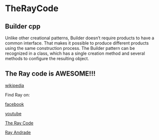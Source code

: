 # TheRayCode
## Builder cpp

Unlike other creational patterns, Builder doesn’t require products to have a common interface. 
That makes it possible to produce different products using the same construction process.
The Builder pattern can be recognized in a class, which has a single creation method and several methods to configure the resulting object. 



The Ray code is AWESOME!!!
----------------------------------------------------------------------------------------------------

[wikipedia](https://en.wikipedia.org/wiki/Builder_pattern)

Find Ray on:

[facebook](https://www.facebook.com/TheRayCode/)

[youtube](https://www.youtube.com/user/AndradeRay/)

[The Ray Code](https://www.RayAndrade.com)

[Ray Andrade](https://www.RayAndrade.org)


